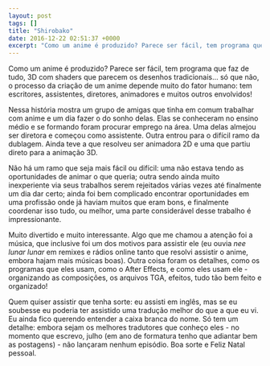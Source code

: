 ```yaml
---
layout: post
tags: []
title: "Shirobako"
date: 2016-12-22 02:51:37 +0000
excerpt: "Como um anime é produzido? Parece ser fácil, tem programa que faz de tudo, 3D com shaders que parecem os desenhos tradicionais... só que..."
---
```


Como um anime é produzido? Parece ser fácil, tem programa que faz de tudo, 3D com shaders que parecem os desenhos tradicionais... só que não, o processo da criação de um anime depende muito do fator humano: tem escritores, assistentes, diretores, animadores e muitos outros envolvidos!

Nessa história mostra um grupo de amigas que tinha em comum trabalhar com anime e um dia fazer o do sonho delas. Elas se conheceram no ensino médio e se formando foram procurar emprego na área. Uma delas almejou ser diretora e começou como assistente. Outra entrou para o difícil ramo da dublagem. Ainda teve a que resolveu ser animadora 2D e uma que partiu direto para a animação 3D.

Não há um ramo que seja mais fácil ou difícil: uma não estava tendo as oportunidades de animar o que queria; outra sendo ainda muito inexperiente via seus trabalhos serem rejeitados várias vezes até finalmente um dia dar certo; ainda foi bem complicado encontrar oportunidades em uma profissão onde já haviam muitos que eram bons, e finalmente coordenar isso tudo, ou melhor, uma parte considerável desse trabalho é impressionante.

Muito divertido e muito interessante. Algo que me chamou a atenção foi a música, que inclusive foi um dos motivos para assistir ele (eu ouvia *nee lunar lunar* em remixes e rádios online tanto que resolvi assistir o anime, embora hajam mais músicas boas). Outra coisa foram os detalhes, como os programas que eles usam, como o After Effects, e como eles usam ele - organizando as composições, os arquivos TGA, efeitos, tudo tão bem feito e organizado!

Quem quiser assistir que tenha sorte: eu assisti em inglês, mas se eu soubesse eu poderia ter assistido uma tradução melhor do que a que eu vi. Eu ainda fico querendo entender a caixa branca do nome. Só tem um detalhe: embora sejam os melhores tradutores que conheço eles - no momento que escrevo, julho (em ano de formatura tenho que adiantar bem as postagens) - não lançaram nenhum episódio. Boa sorte e Feliz Natal pessoal.
